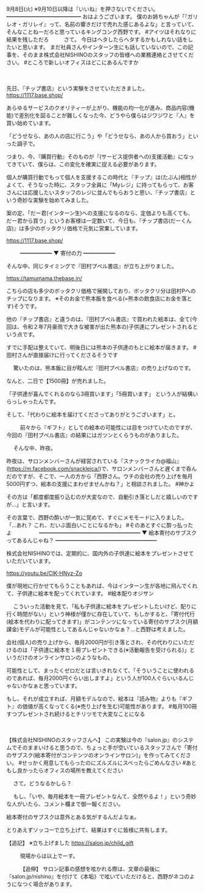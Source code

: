 9月8日(火) ※9月10日以降は『いいね』を押さないでください。
━━━━━━━━━━━━━━
おはようございます。
僕のお姉ちゃんが「『ガリレオ・ガリレイ』って、名前の響きだけで売れた感じあるよな」と言っていて、そんなことねーだろと思っているキングコング西野です。
#アイツはそれなりに結果を残しただろ
　
　
さて。
今日はヘタしたらヘタするかもしれない話をしたいと思います。
まだ社員さんやインターン生にも話していないので、この記事を、そのまま株式会社NISHINOのスタッフの皆様への業務連絡とさせてください。
#ところで新しいオフィスはどこにあるんですか

　

先日、『チップ書店』という実験をさせていただきました。
https://1117.base.shop/

あらゆるサービスのクオリティーが上がり、機能の均一化が進み、商品内容(機能)で差別化を図ることが難しくなった今、どうやら僕らはジワジワと『人』を買い始めています。

「どうせなら、あの人の店に行こう」や「どうせなら、あの人から買おう」といった調子で。

つまり、今、『購買行動』そのものが『(サービス提供者への)支援活動』になってきていて、僕らは、この変化を確実に捉える必要があります。

個人が購買行動でもって個人を支援するこの時代と『チップ』は(たぶん)相性がよくて、そうなった時に、スタッフ全員に「Myレジ」に持ってもらって、お客さんには応援したいスタッフのレジに並んでもらおうと思い、『チップ書店』という奇妙な実験を始めてみました。

案の定、「だー君(インターン生)への支援になるのなら、定価よりも高くても、だー君から買う」というお客様は一定数いて、今日も、『チップ書店(だーくん店)』は多少のボッタクリ価格で元気に営業しています。

https://1117.base.shop/

　
　
━━━━━━
▼ 寄付の力
━━━━━━

そんな中、同じタイミングで『田村プぺル書店』が立ち上がりました。

https://tamumama.thebase.in/

こちらの店も多少のボッタクリ価格で展開しており、ボッタクリ分は田村Pへのチップになります。
※そのお金で熊本飯を食べる(=熊本の飲食店にお金を落とす)そうです。

他の『チップ書店』と違うのは、『田村プぺル書店』で買われた絵本は、全て(今回は、令和２年7月豪雨で大きな被害が出た熊本の)子供達にプレゼントされるという点です。

すでに手配は整えていて、明後日には熊本の子供達のもとに絵本が届きます。
#田村さんが直接届けに行ってくださるそうです

　
驚いたのは、熊本飯に目が眩んだ『田村プぺル書店』の売り上げなのです。

なんと、二日で【1500冊】が売れました。

「子供達が喜んでくれるのなら3冊買います」「5冊買います」
という人が結構いらっしゃったんです。

そして、「代わりに絵本を届けてくださってありがとうございます」と。

　
　
前々から『ギフト』としての絵本の可能性には目をつけていたのですが、今回の『田村プぺル書店』の結果にはガツンとくらうものがありました。

　
そんな中、昨夜。

昨夜は、サロンメンバーさんが経営されている『スナックライカ@福山』(https://m.facebook.com/snackleica/)で、サロンメンバーさんと遅くまで呑んだのですが、そこで、一人の方から「西野さん。ウチの会社の売り上げを毎月5000円ずつ、絵本の支援にまわせませんかね？」と相談されました。
#神かよ

その方は「都度都度振り込むのが大変なので、自動引き落としだと嬉しいのですが…」と言います。

その言葉で、西野の酔いが一気に覚めて、すぐにメモモードに入りました。
「…あれ？ これ、だいぶ面白いことになるかも」
#そのあとすぐに酔っ払ったよ
　
　　
　
━━━━━━━━━━━━━━━━━━━
▼ 絵本寄付のサブスクってあるんじゃね？
━━━━━━━━━━━━━━━━━━━

株式会社NISHINOでは、定期的に、国内外の子供達に絵本をプレゼントさせていただいています。

https://youtu.be/CIK-HNyz-Zo

僕が現地に行かせてもらうこともあれば、今はインターン生が各地に飛んでくれて、子供達に絵本を配ってくれています。
#絵本配りオジサン

　
こういった活動を見て、「私も子供達に絵本をプレゼントしたいけど、配りに行く時間がない」という神様が僅かに存在していて、もしかすると、「寄付代行(絵本を代わりに配ってきます)」がコンテンツになっている寄付のサブスク(月額課金)モデルが可能性としてあるんじゃないかなぁ？…と西野は考えました。

会社(個人)の売り上げから、毎月2000円が引き落とされ、その代わりにいただけるのは「子供達に絵本を１冊プレゼントできる(※活動報告を受けられる)」というだけのオンラインサロンのようなもの。

可能性として、まったくゼロだとは言いきれなくて、「そういうことに使われるのであれば、毎月2000円ぐらい出しますよ」という人が100人ぐらいいるんじゃないかなぁと思っています。

もし、それが成立すれば、月額モデルなので、絵本は『読み物』よりも『ギフト』の価値が高くなってくる(※売り上げを生む)可能性があります。
#毎月100冊すつプレゼントされ続けるとチリツモで大変なことになる

　

【株式会社NISHINOのスタッフさんへ】
この実験は今の『salon.jp』のシステムでそのままいけると思うので、ちょっと手が空いているスタッフさんで「寄付のサブスク(絵本寄付がコンテンツのオンラインサロン)」を作ってみてください。
#せっかく用意してもらったのにズルズルにスベったらごめんなさい
#あともし良かったらオフィスの場所を教えてください

　
さて。どうなるかしら？

　
もし、「いや、毎月絵本を一冊プレゼントなんて、全然やるよ！」という奇妙な人がいたら、コメント欄まで御一報ください。

絵本寄付のサブスクは意外とある気がするんだよなぁ。

とりあえずソッコーで立ち上げて、結果はすぐに皆様に共有します。

【追記】
※立ち上げました
https://salon.jp/child_gift

　
　
現場からは以上でーす。

　
　
【追伸】
サロン記事の感想を呟かれる際は、文章の最後に『salon.jp/nishino』を付けて《本垢》で呟いていただけると、西野がネコのようになつく場合があります。
